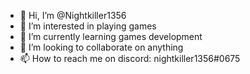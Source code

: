 - 👋 Hi, I’m @Nightkiller1356
- 👀 I’m interested in playing games
- 🌱 I’m currently learning games development
- 💞️ I’m looking to collaborate on anything
- 📫 How to reach me on discord: nightkiller1356#0675

<!---
Nightkiller1356/Nightkiller1356 is a ✨ special ✨ repository because its `README.md` (this file) appears on your GitHub profile.
You can click the Preview link to take a look at your changes.
--->
